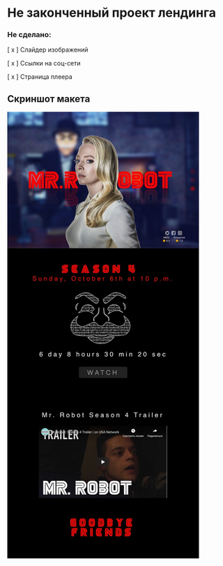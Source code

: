 # Не законченный проект лендинга

### Не сделано:
[ x ] Слайдер изображений

[ x ] Ссылки на соц-сети

[ x ] Страница плеера

## Скриншот макета
![1](https://github.com/LilExi/example-mrrobot-spa/blob/master/src/assets/IMAGE%202019-09-14%2004:46:59.jpg?raw=true)
